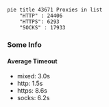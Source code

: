 
```mermaid
pie title 43671 Proxies in list
    "HTTP" : 24406
    "HTTPS": 6293
    "SOCKS" : 17933
```

### Some Info
#### Average Timeout

- mixed: 3.0s
- http: 1.5s
- https: 8.6s
- socks: 6.2s